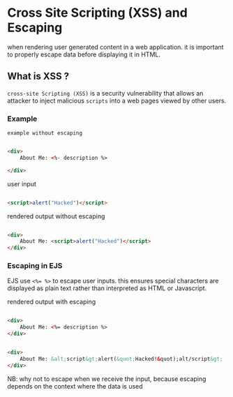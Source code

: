 # Cross Site Scripting (XSS) and Escaping 

when rendering user generated content in a web application.
it is important to properly escape data before displaying it in HTML.

## What is XSS ?

`cross-site Scripting (XSS)` is a security vulnerability that allows an attacker to inject malicious `scripts` into a web pages viewed by other users.

### Example 

`example without escaping `
```html

<div>
    About Me: <%- description %>

</div>

```
user input

```html

<script>alert("Hacked")</script>

```
rendered output without escaping 

```html

<div>
    About Me: <script>alert("Hacked")</script>
</div>

```

### Escaping in EJS

EJS use `<%= %>` to escape user inputs. this ensures special characters are
displayed as plain text rather than interpreted as HTML or Javascript.

rendered output with escaping 

```html

<div>
    About Me: <%= description %>
</div>

```

```html

<div>
    About Me: &alt;script&gt;alert(&quot;Hacked!&quot);alt/script&gt;
</div>


```

NB: 
why not to escape when we receive the input, 
because escaping depends on the context where the data is used 

